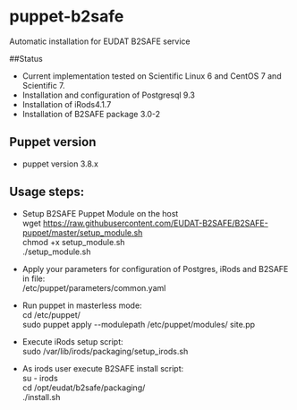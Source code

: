 # puppet-b2safe

Automatic installation for EUDAT B2SAFE service 

##Status

* Current implementation tested on Scientific Linux 6 and CentOS 7 and Scientific 7. 
* Installation and configuration of Postgresql 9.3 
* Installation of iRods4.1.7
* Installation of B2SAFE package  3.0-2

## Puppet version 
* puppet version 3.8.x

## Usage steps: 
  
* Setup B2SAFE Puppet Module on the host<br>
  wget https://raw.githubusercontent.com/EUDAT-B2SAFE/B2SAFE-puppet/master/setup_module.sh<br>
  chmod +x setup_module.sh<br> 
  ./setup_module.sh 

* Apply your parameters for configuration of Postgres, iRods and B2SAFE in file:<br>
  /etc/puppet/parameters/common.yaml 

* Run puppet in masterless mode: <br>
   cd /etc/puppet/<br>
   sudo puppet apply --modulepath /etc/puppet/modules/ site.pp

* Execute iRods setup script:<br>
   sudo /var/lib/irods/packaging/setup_irods.sh

* As irods user execute B2SAFE install script: <br>
  su - irods <br>
  cd /opt/eudat/b2safe/packaging/<br>
  ./install.sh  
